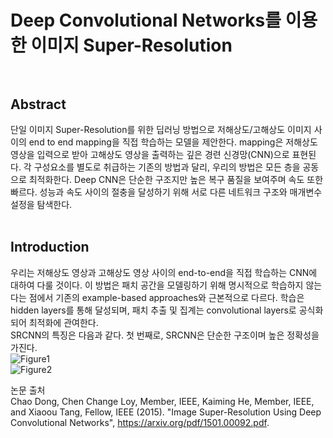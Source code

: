 # Deep Convolutional Networks를 이용한 이미지 Super-Resolution <br><br>

## Abstract <br>
단일 이미지 Super-Resolution를 위한 딥러닝 방법으로 저해상도/고해상도 이미지 사이의 end to end mapping을 직접 학습하는 모델을 제안한다. mapping은 저해상도 영상을 입력으로 받아 고해상도 영상을 출력하는 깊은 경련 신경망(CNN)으로 표현된다. 각 구성요소를 별도로 취급하는 기존의 방법과 달리, 우리의 방법은 모든 층을 공동으로 최적화한다. Deep CNN은 단순한 구조지만 높은 복구 품질을 보여주며 속도 또한 빠르다. 성능과 속도 사이의 절충을 달성하기 위해 서로 다른 네트워크 구조와 매개변수 설정을 탐색한다. <br><br>

## Introduction <br>
우리는 저해상도 영상과 고해상도 영상 사이의 end-to-end을 직접 학습하는 CNN에 대하여 다룰 것이다. 이 방법은 패치 공간을 모델링하기 위해 명시적으로 학습하지 않는다는 점에서 기존의 example-based approaches와 근본적으로 다르다. 학습은 hidden layers를 통해 달성되며, 패치 추출 및 집계는 convolutional layers로 공식화되어 최적화에 관여한다. <br>
SRCNN의 특징은 다음과 같다. 첫 번째로, SRCNN은 단순한 구조이며 높은 정확성을 가진다. <br>
![Figure1](https://user-images.githubusercontent.com/57740560/93069093-36154380-f6b8-11ea-81fb-fd70e7c22a13.png) <br>
![Figure2](https://user-images.githubusercontent.com/57740560/93069391-90ae9f80-f6b8-11ea-9bfd-ab03e6fa3f56.png) <br>



논문 출처<br>
Chao Dong, Chen Change Loy, Member, IEEE, Kaiming He, Member, IEEE, and Xiaoou Tang, Fellow, IEEE (2015). "Image Super-Resolution Using Deep Convolutional Networks", https://arxiv.org/pdf/1501.00092.pdf.
